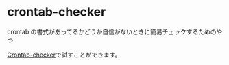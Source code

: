 crontab-checker
===============

crontab の書式があってるかどうか自信がないときに簡易チェックするためのやつ

[Crontab-checker](http://msng.github.io/crontab-checker/)で試すことができます。
